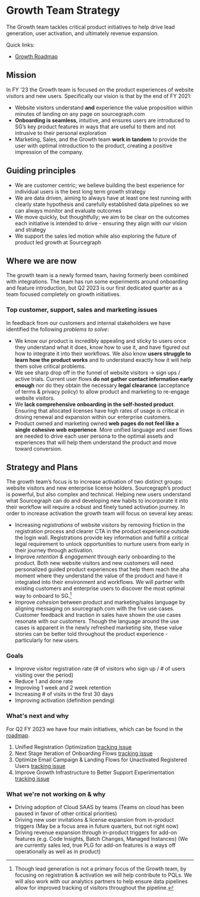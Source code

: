 # Growth Team Strategy

The Growth team tackles critical product initiatives to help drive lead generation, user activation, and ultimately revenue expansion. 

Quick links:

- [Growth Roadmap](https://github.com/orgs/sourcegraph/projects/253/views/4)

## Mission

In FY '23 the Growth team is focused on the product experiences of website visitors and new users. Specifically our vision is that by the end of FY 2021:
- Website visitors understand **and** experience the value proposition within minutes of landing on any page on sourcegraph.com
- **Onboarding is seamless**, intuitive, and ensures users are introduced to SG’s key product features in ways that are useful to them and not intrusive to their personal exploration
- Marketing, Sales, and the Growth team **work in tandem** to provide the user with optimal introduction to the product, creating a positive impression of the company.

## Guiding principles

- We are customer centric; we believe building the best experience for individual users is the best long term growth strategy
- We are data driven, aiming to always have at least one test running with clearly state hypothesis and carefully established data pipelines so we can always monitor and evaluate outcomes
- We move quickly, but thoughtfully; we aim to be clear on the outcomes each initiative is intended to drive - ensuring they align with our vision and strategy
- We support the sales led  motion while also exploring the future of product led growth at Sourcegraph

## Where we are now

The growth team is a newly formed team, having formerly been combined with integrations. The team has run some experiments around onboarding and feature introduction, but Q2 2023 is our first dedicated quarter as a team focused completely on growth initiatives.

### Top customer, support, sales and marketing issues

In feedback from our customers and internal stakeholders we have identified the following _problems to solve_:

- We know our product is incredibly appealing and sticky to users once they understand what it does, know how to use it, and have figured out how to integrate it into their workflows. We also know **users struggle to learn how the product works** and to understand exactly how it will help them solve critical problems. 
- We see sharp drop off in the funnel of website visitors -> sign ups / active trials. Current user flows **do not gather contact information early enough** nor do they obtain the necessary **legal clearance** (acceptance of terms & privacy policy) to allow product and marketing to re-engage website visitors.
- We **lack comprehensive onboarding in the self-hosted product**. Ensuring that allocated licenses have high rates of usage is critical in driving renewal and expansion within our enterprise customers.
- Product owned and marketing owned **web pages do not feel like a single cohesive web experience**. More unified language and user flows are needed to drive each user persona to the optimal assets and experiences that will help them understand the product and move toward conversion.

## Strategy and Plans

The growth team’s focus is to increase activation of two distinct groups: website visitors and new enterprise license holders. Sourcegraph’s product is powerful, but also complex and technical. Helping new users understand what Sourcegraph can do and developing new habits to incorporate it into their workflow will require a robust and finely tuned activation journey. In order to increase activation the growth team will focus on several key areas:

- Increasing _registrations_ of website visitors by removing friction in the registration process and clearer CTA in the product experience outside the login wall. Registrations provide key information and fulfill a critical legal requirement to unlock opportunities to nurture users from early in their journey through activation.
- Improve _retention & engagement_ through early onboarding to the product. Both new website visitors and new customers will need personalized guided product experiences that help them reach the aha moment where they understand the value of the product and have it integrated into their environment and workflows. We will partner with existing customers and enterprise users to discover the most optimal way to onboard to SG.[^1]
- Improve _cohesion_ between product and marketing/sales language by aligning messaging on sourcegraph.com with the five use cases. Customer feedback and traction in sales have shown the use cases resonate with our customers. Though the language around the use cases is apparent in the newly refreshed marketing site, these value stories can be better told throughout the product experience - particularly for new users.

### Goals

- Improve visitor registration rate (# of visitors who sign up / # of users visiting over the period)
- Reduce 1 and done rate
- Improving 1 week and 2 week retention
- Increasing # of visits in the first 30 days
- Improving activation (definition pending)

### What's next and why

For Q2 FY 2023 we have four main initiatives, which can be found in the [roadmap](https://github.com/orgs/sourcegraph/projects/253/views/4).

1. Unified Registration Optimization [tracking issue](https://github.com/sourcegraph/sourcegraph/issues/31594)
2. Next Stage Iteration of Onboarding Flows [tracking issue](https://github.com/sourcegraph/sourcegraph/issues/34932)
3. Optimize Email Campaign & Landing Flows for Unactivated Registered Users [tracking issue](https://github.com/sourcegraph/sourcegraph/issues/35055)
4. Improve Growth Infrastructure to Better Support Experimentation [tracking issue](https://github.com/sourcegraph/sourcegraph/issues/31462)

### What we're not working on & why

- Driving adoption of Cloud SAAS by teams (Teams on cloud has been paused in favor of other critical priorities)
- Driving new user invitations & license expansion from in-product triggers (May be a focus area in future quarters, but not right now)
- Driving revenue expansion through in-product triggers for add-on features (e.g. Code Insights, Batch Changes, Managed Instances) (We are currently sales led, true PLG for add-on features is a ways off operationally as well as in product)

[^1]: Though lead generation is not a primary focus of the Growth team, by focusing on registration & activation we will help contribute to PQLs. We will also work with our analytics partners to help ensure data pipelines allow for improved tracking of visitors throughout the pipeline.
